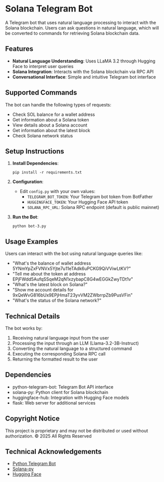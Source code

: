 # Solana Telegram Bot

A Telegram bot that uses natural language processing to interact with the Solana blockchain. Users can ask questions in natural language, which will be converted to commands for retrieving Solana blockchain data.

## Features

- **Natural Language Understanding**: Uses LLaMA 3.2 through Hugging Face to interpret user queries
- **Solana Integration**: Interacts with the Solana blockchain via RPC API
- **Conversational Interface**: Simple and intuitive Telegram bot interface

## Supported Commands

The bot can handle the following types of requests:

- Check SOL balance for a wallet address
- Get information about a Solana token
- View details about a Solana account
- Get information about the latest block
- Check Solana network status

## Setup Instructions

1. **Install Dependencies**:
   ```
   pip install -r requirements.txt
   ```

2. **Configuration**:
   - Edit `config.py` with your own values:
     - `TELEGRAM_BOT_TOKEN`: Your Telegram bot token from BotFather
     - `HUGGINGFACE_TOKEN`: Your Hugging Face API token
     - `SOLANA_RPC_URL`: Solana RPC endpoint (default is public mainnet)

3. **Run the Bot**:
   ```
   python bot-3.py
   ```

## Usage Examples

Users can interact with the bot using natural language queries like:

- "What's the balance of wallet address 5YNmYpZxFVNVx5Yjte7u11eTAdk6uPCKG9QiVViwLtKV?"
- "Tell me about the token at address EPjFWdd5AufqSSqeM2qN1xzybapC8G4wEGGkZwyTDt1v"
- "What's the latest block on Solana?"
- "Show me account details for 9xQeWvG816bUx9EPjHmaT23yvVM2ZWbrrpZb9PusVFin"
- "What's the status of the Solana network?"

## Technical Details

The bot works by:
1. Receiving natural language input from the user
2. Processing the input through an LLM (Llama-3.2-3B-Instruct)
3. Converting the natural language to a structured command
4. Executing the corresponding Solana RPC call
5. Returning the formatted result to the user

## Dependencies

- python-telegram-bot: Telegram Bot API interface
- solana-py: Python client for Solana blockchain
- huggingface-hub: Integration with Hugging Face models
- flask: Web server for additional services

## Copyright Notice

This project is proprietary and may not be distributed or used without authorization.
© 2025 All Rights Reserved

## Technical Acknowledgements

- [Python Telegram Bot](https://github.com/python-telegram-bot/python-telegram-bot)
- [Solana-py](https://github.com/michaelhly/solana-py)
- [Hugging Face](https://huggingface.co/) 